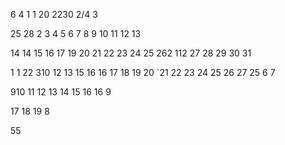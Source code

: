 
6
4
1
1
20
2230
2/4
3


25
28
2
3
4
5
6
7
8
9
10
11
12
13

14
14
15
16
17
19
20
21
22
23
24
25
262
112
27
28
29
30
31

1
1
22
310
12
13
15
16
16
17
18
19
20
`21
22
23
24
25
26
27
25
6
7

910
11
12
13
14
15
16
16
9

17
18
19
8






55

